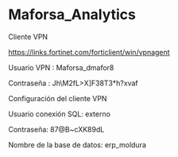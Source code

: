 # Maforsa_Analytics

 

Cliente VPN

https://links.fortinet.com/forticlient/win/vpnagent

 

Usuario VPN :  Maforsa_dmafor8

Contraseña : Jh\M2fL>X]F38T3*h?xvaf

 

Configuración del cliente VPN

 



 

 

Usuario conexión SQL: externo

Contraseña:    87@B~cXK89dL

Nombre de la base de datos: erp_moldura

 
